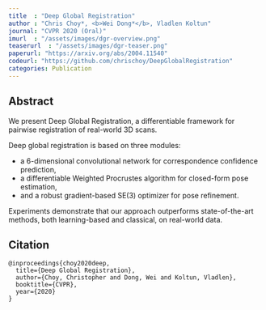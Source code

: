 ```yaml
---
title  : "Deep Global Registration"
author : "Chris Choy*, <b>Wei Dong*</b>, Vladlen Koltun"
journal: "CVPR 2020 (Oral)"
imurl  : "/assets/images/dgr-overview.png"
teaserurl  : "/assets/images/dgr-teaser.png"
paperurl: "https://arxiv.org/abs/2004.11540"
codeurl: "https://github.com/chrischoy/DeepGlobalRegistration"
categories: Publication
---
```


## Abstract
We present Deep Global Registration, a differentiable framework for pairwise registration of real-world 3D scans. 

Deep global registration is based on three modules: 
- a 6-dimensional convolutional network for correspondence confidence prediction, 
- a differentiable Weighted Procrustes algorithm for closed-form pose estimation, 
- and a robust gradient-based SE(3) optimizer for pose refinement. 

Experiments demonstrate that our approach outperforms state-of-the-art methods, both learning-based and classical, on real-world data.

## Citation
```
@inproceedings{choy2020deep,
  title={Deep Global Registration},
  author={Choy, Christopher and Dong, Wei and Koltun, Vladlen},
  booktitle={CVPR},
  year={2020}
}
```
